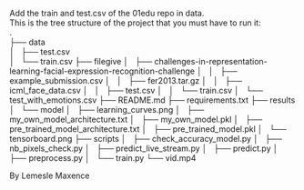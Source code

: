 Add the train and test.csv of the 01edu repo in data.                              
This is the tree structure of the project that you must have to run it:            
.                                                                                  
├── data                                                                           
│   ├── test.csv                                                                   
│   └── train.csv
├── filegive
│   ├── challenges-in-representation-learning-facial-expression-recognition-challenge
│   │   ├── example_submission.csv
│   │   ├── fer2013.tar.gz
│   │   ├── icml_face_data.csv
│   │   ├── test.csv
│   │   └── train.csv
│   └── test_with_emotions.csv
├── README.md
├── requirements.txt
├── results
│   └── model
│       ├── learning_curves.png
│       ├── my_own_model_architecture.txt
│       ├── my_own_model.pkl
│       ├── pre_trained_model_architecture.txt
│       ├── pre_trained_model.pkl
│       └── tensorboard.png
├── scripts
│   ├── check_accuracy_model.py
│   ├── nb_pixels_check.py
│   ├── predict_live_stream.py
│   ├── predict.py
│   ├── preprocess.py
│   └── train.py
└── vid.mp4

By Lemesle Maxence